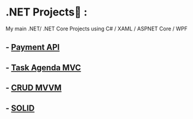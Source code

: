 # .NET Projects💜 :
My main .NET/ .NET Core Projects using C# / XAML / ASPNET Core / WPF

## - [Payment API](https://github.com/lucasgarciadev22/NETProjects/tree/main/PaymentAPI)
## - [Task Agenda MVC](https://github.com/lucasgarciadev22/NETProjects/tree/main/TaskAgendaWithEntity)
## - [CRUD MVVM ](https://github.com/lucasgarciadev22/NETProjects/tree/main/ListMVVM)
## - [SOLID](https://github.com/lucasgarciadev22/NETProjects/tree/main/SolidCSharp)
